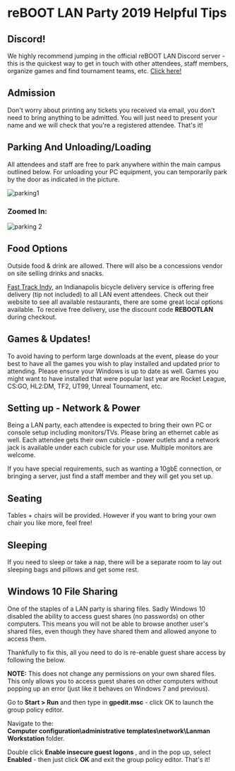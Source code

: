 
# reBOOT LAN Party 2019 Helpful Tips

## Discord!
We highly recommend jumping in the official reBOOT LAN Discord server - this is the quickest way to get in touch with other attendees, staff members, organize games and find tournament teams, etc. [Click here!](https://discord.gg/KrjuCKH)

## Admission
Don't worry about printing any tickets you received via email, you don't need to bring anything to be admitted. You will just need to present your name and we will check that you're a registered attendee. That's it!

## Parking And Unloading/Loading
All attendees and staff are free to park anywhere within the main campus outlined below. For unloading your PC equipment, you can temporarily park by the door as indicated in the picture.

![parking1](store/parking1.jpg)

### Zoomed In: 

![parking 2](store/parking2.jpg)

## Food Options
Outside food & drink are allowed. There will also be a concessions vendor on site selling drinks and snacks.  

[Fast Track Indy](https://www.fasttrackindy.com/), an Indianapolis bicycle delivery service is offering free delivery (tip not included) to all LAN event attendees. Check out their website to see all available restaurants, there are some great local options available. To receive free delivery, use the discount code **REBOOTLAN** during checkout.

## Games & Updates!
To avoid having to perform large downloads at the event, please do your best to have all the games you wish to play installed and updated prior to attending. Please ensure your Windows is up to date as well. Games you might want to have installed that were popular last year are Rocket League, CS:GO, HL2:DM, TF2, UT99, Unreal Tournament, etc.


## Setting up - Network & Power
Being a LAN party, each attendee is expected to bring their own PC or console setup including monitors/TVs. Please bring an ethernet cable as well. Each attendee gets their own cubicle - power outlets and a network jack is available under each cubicle for your use. Multiple monitors are welcome.  

If you have special requirements, such as wanting a 10gbE connection, or bringing a server, just find a staff member and they will get you set up.  


## Seating
Tables +  chairs will be provided. However if you want to bring your own chair you like more, feel free!

## Sleeping
If you need to sleep or take a nap, there will be a separate room to lay out sleeping bags and pillows and get some rest. 

## Windows 10 File Sharing

One of the staples of a LAN party is sharing files. Sadly Windows 10 disabled the ability to access guest shares (no passwords) on other computers. This means you will not be able to browse another user's shared files, even though they have shared them and allowed anyone to access them.  

Thankfully to fix this, all you need to do is re-enable guest share access by following the below.

**NOTE:** This does not change any permissions on your own shared files. This only allows you to access guest shares on other computers without popping up an error (just like it behaves on Windows 7 and previous).

Go to **Start >  Run** and then type in **gpedit.msc**  - click OK to launch the group policy editor.  

Navigate to the:  
 **Computer configuration\administrative templates\network\Lanman Workstation** folder.

Double click **Enable insecure guest logons** , and in the pop up, select **Enabled** - then just click **OK** and exit the group policy editor. That's it!